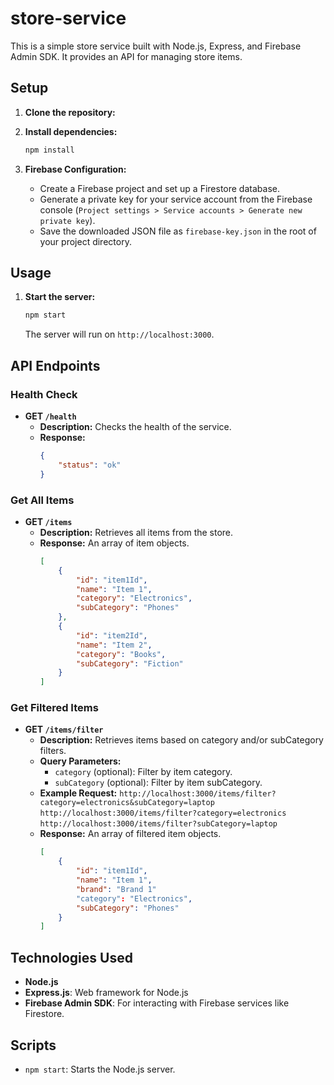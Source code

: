# store-service

This is a simple store service built with Node.js, Express, and Firebase Admin SDK. It provides an API for managing store items.

## Setup

1.  **Clone the repository:**

2.  **Install dependencies:**
    ```bash
    npm install
    ```
3.  **Firebase Configuration:**
    *   Create a Firebase project and set up a Firestore database.
    *   Generate a private key for your service account from the Firebase console (`Project settings > Service accounts > Generate new private key`).
    *   Save the downloaded JSON file as `firebase-key.json` in the root of your project directory.

## Usage

1.  **Start the server:**
    ```bash
    npm start
    ```
    The server will run on `http://localhost:3000`.

## API Endpoints

### Health Check

*   **GET `/health`**
    *   **Description:** Checks the health of the service.
    *   **Response:**
        ```json
        {
            "status": "ok"
        }
        ```

### Get All Items

*   **GET `/items`**
    *   **Description:** Retrieves all items from the store.
    *   **Response:** An array of item objects.
        ```json
        [
            {
                "id": "item1Id",
                "name": "Item 1",
                "category": "Electronics",
                "subCategory": "Phones"
            },
            {
                "id": "item2Id",
                "name": "Item 2",
                "category": "Books",
                "subCategory": "Fiction"
            }
        ]
        ```

### Get Filtered Items

*   **GET `/items/filter`**
    *   **Description:** Retrieves items based on category and/or subCategory filters.
    *   **Query Parameters:**
        *   `category` (optional): Filter by item category.
        *   `subCategory` (optional): Filter by item subCategory.
    *   **Example Request:**
        `http://localhost:3000/items/filter?category=electronics&subCategory=laptop`
        `http://localhost:3000/items/filter?category=electronics`
        `http://localhost:3000/items/filter?subCategory=laptop`
    *   **Response:** An array of filtered item objects.
        ```json
        [
            {
                "id": "item1Id",
                "name": "Item 1",
                "brand": "Brand 1"
                "category": "Electronics",
                "subCategory": "Phones"
            }
        ]
        ```

## Technologies Used

*   **Node.js**
*   **Express.js**: Web framework for Node.js
*   **Firebase Admin SDK**: For interacting with Firebase services like Firestore.

## Scripts

*   `npm start`: Starts the Node.js server.